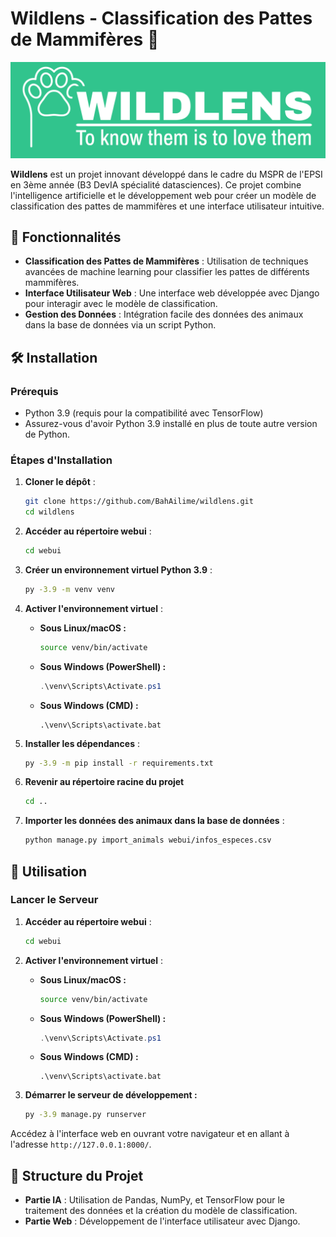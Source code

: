 # Wildlens - Classification des Pattes de Mammifères 🐾

![HEY](/webui/wildlenswebui/static/wildaware-high-resolution-color-logo-crop.png)

**Wildlens** est un projet innovant développé dans le cadre du MSPR de l'EPSI en 3ème année (B3 DevIA spécialité datasciences). Ce projet combine l'intelligence artificielle et le développement web pour créer un modèle de classification des pattes de mammifères et une interface utilisateur intuitive.

## 🌟 Fonctionnalités

- **Classification des Pattes de Mammifères** : Utilisation de techniques avancées de machine learning pour classifier les pattes de différents mammifères.
- **Interface Utilisateur Web** : Une interface web développée avec Django pour interagir avec le modèle de classification.
- **Gestion des Données** : Intégration facile des données des animaux dans la base de données via un script Python.

## 🛠️ Installation

### Prérequis

- Python 3.9 (requis pour la compatibilité avec TensorFlow)
- Assurez-vous d'avoir Python 3.9 installé en plus de toute autre version de Python.

### Étapes d'Installation

1. **Cloner le dépôt** :
   ```bash
   git clone https://github.com/BahAilime/wildlens.git
   cd wildlens
   ```

2. **Accéder au répertoire webui** :
   ```bash
   cd webui
   ```

3. **Créer un environnement virtuel Python 3.9** :
   ```bash
   py -3.9 -m venv venv
   ```

4. **Activer l'environnement virtuel** :

   *   **Sous Linux/macOS :**
        ```bash
        source venv/bin/activate
        ```
   *   **Sous Windows (PowerShell) :**
        ```powershell
        .\venv\Scripts\Activate.ps1
        ```
   *   **Sous Windows (CMD) :**
        ```batch
        .\venv\Scripts\activate.bat
        ```

5. **Installer les dépendances** :
   ```bash
   py -3.9 -m pip install -r requirements.txt
   ```

6. **Revenir au répertoire racine du projet**
   ```bash
   cd ..
   ```

7. **Importer les données des animaux dans la base de données** :
   ```bash
   python manage.py import_animals webui/infos_especes.csv
   ```

## 🚀 Utilisation

### Lancer le Serveur

1. **Accéder au répertoire webui** :
   ```bash
   cd webui
   ```
2. **Activer l'environnement virtuel** :

   *   **Sous Linux/macOS :**
        ```bash
        source venv/bin/activate
        ```
   *   **Sous Windows (PowerShell) :**
        ```powershell
        .\venv\Scripts\Activate.ps1
        ```
   *   **Sous Windows (CMD) :**
        ```batch
        .\venv\Scripts\activate.bat
        ```

3. **Démarrer le serveur de développement :**
   ```bash
   py -3.9 manage.py runserver
   ```

Accédez à l'interface web en ouvrant votre navigateur et en allant à l'adresse `http://127.0.0.1:8000/`.

## 📂 Structure du Projet

- **Partie IA** : Utilisation de Pandas, NumPy, et TensorFlow pour le traitement des données et la création du modèle de classification.
- **Partie Web** : Développement de l'interface utilisateur avec Django.